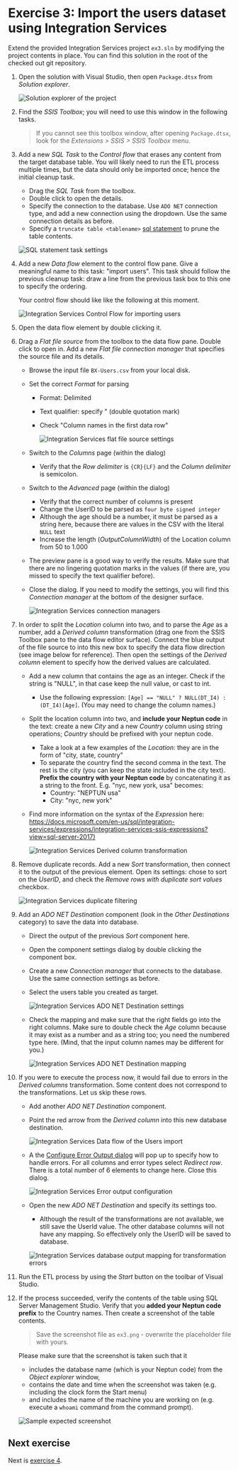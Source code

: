 # Exercise 3: Import the users dataset using Integration Services

Extend the provided Integration Services project `ex3.sln` by modifying the project contents in place. You can find this solution in the root of the checked out git repository.

1. Open the solution with Visual Studio, then open `Package.dtsx` from _Solution explorer_.

   ![Solution explorer of the project](images/exercise/is-solution-explorer.png)

1. Find the _SSIS Toolbox_; you will need to use this window in the following tasks.

   > If you cannot see this toolbox window, after opening `Package.dtsx`, look for the _Extensions > SSIS > SSIS Toolbox_ menu.

1. Add a new _SQL Task_ to the _Control flow_ that erases any content from the target database table. You will likely need to run the ETL process multiple times, but the data should only be imported once; hence the initial cleanup task.

   - Drag the _SQL Task_ from the toolbox.
   - Double click to open the details.
   - Specify the connection to the database. Use `ADO NET` connection type, and add a new connection using the dropdown. Use the same connection details as before.
   - Specify a `truncate table <tablename>` [sql statement](https://docs.microsoft.com/en-us/sql/t-sql/statements/truncate-table-transact-sql?view=sql-server-2017) to prune the table contents.

   ![SQL statement task settings](images/exercise/is-create-sql-connection.png)

1. Add a new _Data flow_ element to the control flow pane. Give a meaningful name to this task: "import users". This task should follow the previous cleanup task: draw a line from the previous task box to this one to specify the ordering.

   Your control flow should like like the following at this moment.

   ![Integration Services Control Flow for importing users](images/exercise/is-users-control-flow.png)

1. Open the data flow element by double clicking it.

1. Drag a _Flat file source_ from the toolbox to the data flow pane. Double click to open in. Add a new _Flat file connection manager_ that specifies the source file and its details.

   - Browse the input file `BX-Users.csv` from your local disk.
   - Set the correct _Format_ for parsing

     - Format: Delimited
     - Text qualifier: specify " (double quotation mark)
     - Check "Column names in the first data row"

       ![Integration Services flat file source settings](images/exercise/is-users-flat-file-conn.png)

   - Switch to the _Columns_ page (within the dialog)
     - Verify that the _Row delimiter_ is `{CR}{LF}` and the _Column delimiter_ is semicolon.
   - Switch to the _Advanced_ page (within the dialog)
     - Verify that the correct number of columns is present
     - Change the UserID to be parsed as `four byte signed integer`
     - Although the age should be a number, it must be parsed as a string here, because there are values in the CSV with the literal `NULL` text
     - Increase the length (_OutputColumnWidth_) of the Location column from 50 to 1.000
   - The preview pane is a good way to verify the results. Make sure that there are no lingering quotation marks in the values (if there are, you missed to specify the text qualifier before).
   - Close the dialog. If you need to modify the settings, you will find this _Connection manager_ at the bottom of the designer surface.

     ![Integration Services connection managers](images/exercise/is-connection-managers.png)

1. In order to split the _Location_ column into two, and to parse the _Age_ as a number, add a _Derived column_ transformation (drag one from the SSIS Toolbox pane to the data flow editor surface). Connect the blue output of the file source to into this new box to specify the data flow direction (see image below for reference). Then open the settings of the _Derived column_ element to specify how the derived values are calculated.

   - Add a new column that contains the age as an integer. Check if the string is "NULL", in that case keep the null value, or cast to int.
     - Use the following expression: `[Age] == "NULL" ? NULL(DT_I4) : (DT_I4)[Age]`. (You may need to change the column names.)
   - Split the location column into two, and **include your Neptun code** in the text: create a new _City_ and a new _Country_ column using string operations; _Country_ should be prefixed with your neptun code.
     - Take a look at a few examples of the _Location_: they are in the form of "city, state, country"
     - To separate the country find the second comma in the text. The rest is the city (you can keep the state included in the city text). **Prefix the country with your Neptun code** by concatenating it as a string to the front. E.g. "nyc, new york, usa" becomes:
       - Country: "NEPTUN usa"
       - City: "nyc, new york"
   - Find more information on the syntax of the _Expression_ here: <https://docs.microsoft.com/en-us/sql/integration-services/expressions/integration-services-ssis-expressions?view=sql-server-2017)>

     ![Integration Services Derived column transformation](images/exercise/is-users-derived-col.png)

1. Remove duplicate records. Add a new _Sort_ transformation, then connect it to the output of the previous element. Open its settings: chose to sort on the _UserID_, and check the _Remove rows with duplicate sort values_ checkbox.

   ![Integration Services duplicate filtering](images/exercise/is-users-sorting.png)

1. Add an _ADO NET Destination_ component (look in the _Other Destinations_ category) to save the data into database.

   - Direct the output of the previous _Sort_ component here.
   - Open the component settings dialog by double clicking the component box.
   - Create a new _Connection manager_ that connects to the database. Use the same connection settings as before.
   - Select the users table you created as target.

     ![Integration Services ADO NET Destination settings](images/exercise/is-users-adonet-destination.png)

   - Check the mapping and make sure that the right fields go into the right columns. Make sure to double check the _Age_ column because it may exist as a number and as a string too; you need the numbered type here. (Mind, that the input column names may be different for you.)

     ![Integration Services ADO NET Destination mapping](images/exercise/is-users-adonet-mapping.png)

1. If you were to execute the process now, it would fail due to errors in the _Derived columns_ transformation. Some content does not correspond to the transformations. Let us skip these rows.

   - Add another _ADO NET Destination_ component.
   - Point the red arrow from the _Derived column_ into this new database destination.

     ![Integration Services Data flow of the Users import](images/exercise/is-users-data-flow.png)

   - A the [Configure Error Output dialog](https://docs.microsoft.com/en-us/sql/integration-services/configure-an-error-output-in-a-data-flow-component) will pop up to specify how to handle errors. For all columns and error types select _Redirect row_. There is a total number of 6 elements to change here. Close this dialog.

     ![Integration Services Error output configuration](images/exercise/is-users-error-output.png)

   - Open the new _ADO NET Destination_ and specify its settings too.

     - Although the result of the transformations are not available, we still save the UserId value. The other database columns will not have any mapping. So effectively only the UserID will be saved to database.

     ![Integration Services database output mapping for transformation errors](images/exercise/is-users-adonet-mapping-for-errors.png)

1. Run the ETL process by using the _Start_ button on the toolbar of Visual Studio.

1. If the process succeeded, verify the contents of the table using SQL Server Management Studio. Verify that you **added your Neptun code prefix** to the Country names. Then create a screenshot of the table contents.

   > Save the screenshot file as `ex3.png` - overwrite the placeholder file with yours.

   Please make sure that the screenshot is taken such that it

   - includes the database name (which is your Neptun code) from the _Object explorer_ window,
   - contains the date and time when the screenshot was taken (e.g. including the clock form the Start menu)
   - and includes the name of the machine you are working on (e.g. execute a `whoami` command from the command prompt).

   ![Sample expected screenshot](images/exercise/users-table-verify-content.png)

## Next exercise

Next is [exercise 4](exercise4.md).
